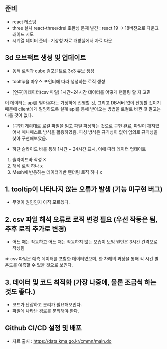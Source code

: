 ## 준비

- react 테스팅
- three 설치
  react-three/drei 호완성 문제 발견 : react 19 -> 18버전으로 다운그래이드 시도
- 시계열 데이터 준비 : 기상청 자료 개방실에서 자료 다운

## 3d 오브잭트 생성 및 업데이트

- 동적 로직과 cube 컴포넌트로 3x3 큐브 생성
- tooltip을 마우스 포인터에 따라 생성하는 로직 생성

- [연구]가데이터(csv 파일) 1시간~24시간 데이터를 어떻게 핸들링 할 지 고민

이 데이터는 api를 받아온다는 가정하에 진행할 것, 그리고 DB서버 없이 진행할 것이기 때문에 client에게 일임하도록 설계
api를 통해 받아오는 방법을 로컬로 바뀐 것 말고는 다를 것이 없다.

- [구현] 계획대로 로컬 파일을 읽고 파일 파싱하는 것으로 구현 완료, 파일이 깨져있어서 매니패스트 방식을 활용하였음. 파싱 방식은 규칙성이 없어 임의로 규칙성을 찾아 구현해보았음.

- 하단 슬라이드 바를 통해 1시간 ~ 24시간 표시, 이에 따라 데이터 업데이트

1. 슬라이드바 작성 X
2. 해석 로직 하나 x
3. Mesh에 반응하는 데이터기반 렌더링 로직 하나 x

## 1. tooltip이 나타나지 않는 오류가 발생 (기능 미구현 버그)

- 무엇이 원인인지 아직 모르겠다.

## 2. csv 파일 해석 오류로 로직 변경 필요 (우선 작동은 됨, 추후 로직 추가로 변경)

- 어느 때는 작동하고 어느 때는 작동하지 않는 모습이 보임 원인은 3시간 간격으로 작성됨

=> csv 파일은 예측 데이터를 포함한 데이터였으며, 한 차례의 과정을 통해 각 시간 별 온도를 예측할 수 있을 것으로 보인다.

## 3. 데이터 및 코드 최적화 (가장 나중에, 물론 조금씩 하는 것도 좋다.)

- 코드가 난잡하고 분리가 필요해보인다.
- 파일에 나타난 경로를 분리해야 한다.

## Github CI/CD 설정 및 배포

- 자료 출처 : https://data.kma.go.kr/cmmn/main.do
